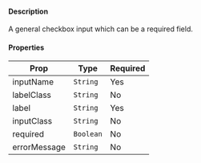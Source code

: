 #### Description

A general checkbox input which can be a required field.

#### Properties
| Prop          | Type       | Required |
| ------------- | ---------- | -------- |
| inputName     | `String`   | Yes      |
| labelClass    | `String`   | No       |
| label         | `String`   | Yes      |
| inputClass    | `String`   | No       |
| required      | `Boolean`  | No       |
| errorMessage  | `String`   | No       |

